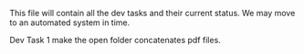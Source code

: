 This file will contain all the dev tasks and their current status. We may move to an automated system in time.

Dev Task 1 make the open folder concatenates pdf files.

